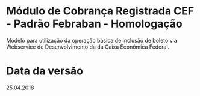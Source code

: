 # Módulo de Cobrança Registrada CEF - Padrão Febraban - Homologação

Modelo para utilização da operação básica de inclusão de boleto via Webservice de Desenvolvimento da da Caixa Econômica Federal.

# Data da versão

25.04.2018
